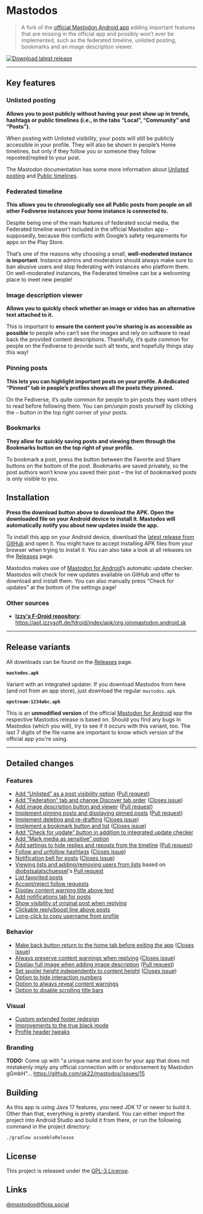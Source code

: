 # Mastodos

> A fork of the [official Mastodon Android app](https://github.com/mastodon/mastodon-android) adding important features that are missing in the official app and possibly won’t ever be implemented, such as the federated timeline, unlisted posting, bookmarks and an image description viewer.

[![Download latest release](https://img.shields.io/badge/dynamic/json?color=d92aad&label=download%20apk&query=%24.tag_name&url=https%3A%2F%2Fapi.github.com%2Frepos%2Fsk22%2Fmastodon-android-fork%2Freleases%2Flatest&style=for-the-badge)](https://github.com/sk22/mastodos/releases/latest/download/mastodos.apk)

---


## Key features

### **Unlisted posting**

**Allows you to post publicly without having your post show up in trends, hashtags or public timelines (i.e., in the tabs “Local”, “Community” and “Posts”).**

When posting with Unlisted visibility, your posts will still be publicly accessible in your profile. They will also be shown in people’s Home timelines, but only if they follow you or someone they follow reposted/replied to your post.
  
The Mastodon documentation has some more information about [Unlisted posting](https://docs.joinmastodon.org/user/posting/#unlisted) and [Public timelines](https://docs.joinmastodon.org/user/network/#timelines).

### **Federated timeline**

**This allows you to chronologically see all Public posts from people on all other Fediverse instances your home instance is connected to.**

Despite being one of the main features of federated social media, the Federated timeline wasn’t included in the official Mastodon app – supposedly, because this conflicts with Google’s safety requirements for apps on the Play Store.
  
That’s one of the reasons why choosing a small, **well-moderated instance is important**. Instance admins and moderators should always make sure to ban abusive users and stop federating with instances who platform them. On well-moderated instances, the Federated timeline can be a welcoming place to meet new people!

### **Image description viewer**

**Allows you to quickly check whether an image or video has an alternative text attached to it.**

This is important to **ensure the content you’re sharing is as accessible as possible** to people who can’t see the images and rely on software to read back the provided content descriptions. Thankfully, it’s quite common for people on the Fediverse to provide such alt texts, and hopefully things stay this way!

### **Pinning posts**

**This lets you can highlight important posts on your profile. A dedicated “Pinned” tab in people’s profiles shows all the posts they pinned.**

On the Fediverse, it’s quite common for people to pin posts they want others to read before following them. You can pin/unpin posts yourself by clicking the `⋯` button in the top right corner of your posts.

### **Bookmarks**

**They allow for quickly saving posts and viewing them through the Bookmarks button on the top right of your profile.**

To bookmark a post, press the button between the Favorite and Share buttons on the bottom of the post. Bookmarks are saved privately, so the post authors won’t know you saved their post – the list of bookmarked posts is only visible to you.

## Installation

**Press the download button above to download the APK. Open the downloaded file on your Android device to install it. Mastodos will automatically notify you about new updates inside the app.**

To install this app on your Android device, download the [latest release from GitHub](https://github.com/sk22/mastodos/releases/latest/download/mastodos.apk) and open it. You might have to accept installing APK files from your browser when trying to install it. You can also take a look at all releases on the [Releases](https://github.com/sk22/mastodos/releases) page.

Mastodos makes use of [Mastodon for Android](https://github.com/mastodon/mastodon-android)’s automatic update checker. Mastodos will check for new updates available on GitHub and offer to download and install them. You can also manually press “Check for updates” at the bottom of the settings page!

### Other sources

* **[Izzy's F-Droid repository](https://apt.izzysoft.de/fdroid/repo)**: https://apt.izzysoft.de/fdroid/index/apk/org.joinmastodon.android.sk

---

## Release variants

All downloads can be found on the [Releases](https://github.com/sk22/mastodos/releases) page.

**`mastodos.apk`**

Variant with an integrated updater. If you download Mastodos from here (and not from an app store), just download the regular `mastodos.apk`.

**`upstream-1234abc.apk`**

This is an **unmodified version** of the official [Mastodon for Android](https://github.com/mastodon/mastodon-android) app the respective Mastodos release is based on. Should you find any bugs in Mastodos (which you will), try to see if it occurs with this variant, too. The last 7 digits of the file name are important to know which version of the official app you're using.

<!-- **`mastodon-fdroid.apk`**

Variant without the integrated updater. This is the variant to be published to F-Droid.org where an integrated updater is not necessary. -->

---

## Detailed changes

### Features

* [Add “Unlisted” as a post visibility option](https://github.com/mastodon/mastodon-android/compare/master...sk22:mastodos:feature/enable-unlisted)
  ([Pull request](https://github.com/mastodon/mastodon-android/pull/103))
* [Add “Federation” tab and change Discover tab order](https://github.com/mastodon/mastodon-android/compare/master...sk22:mastodos:feature/add-federated-timeline) ([Closes issue](https://github.com/mastodon/mastodon-android/issues/8))
* [Add image description button and viewer](https://github.com/mastodon/mastodon-android/compare/master...sk22:mastodos:feature/display-alt-text) ([Pull request](https://github.com/mastodon/mastodon-android/pull/129))
* [Implement pinning posts and displaying pinned posts](https://github.com/mastodon/mastodon-android/compare/master...sk22:mastodos:feature/pin-posts) ([Pull request](https://github.com/mastodon/mastodon-android/pull/140))
* [Implement deleting and re-drafting](https://github.com/mastodon/mastodon-android/compare/master...sk22:mastodos:feature/delete-redraft) ([Closes issue](https://github.com/mastodon/mastodon-android/issues/21))
* [Implement a bookmark button and list](https://github.com/mastodon/mastodon-android/compare/master...sk22:mastodos:feature/bookmarks) ([Closes issue](https://github.com/mastodon/mastodon-android/issues/22))
* [Add “Check for update” button in addition to integrated update checker](https://github.com/mastodon/mastodon-android/compare/master...sk22:mastodos:feature/check-for-update-button)
* [Add “Mark media as sensitive” option](https://github.com/mastodon/mastodon-android/compare/master...sk22:mastodos:feature/mark-media-as-sensitive)
* [Add settings to hide replies and reposts from the timeline](https://github.com/mastodon/mastodon-android/compare/master...sk22:mastodos:feature/filter-home-timeline) ([Pull request](https://github.com/mastodon/mastodon-android/pull/317))
* [Follow and unfollow hashtags](https://github.com/sk22/mastodos/commit/7d38f031f197aa6cefaf53e39d929538689c1e4e) ([Closes issue](https://github.com/mastodon/mastodon-android/issues/233))
* [Notification bell for posts](https://github.com/sk22/mastodos/commit/b166ca705eb9169025ef32bbe6315b42491b57ea) ([Closes issue](https://github.com/mastodon/mastodon-android/issues/81))
* [Viewing lists and adding/removing users from lists](https://github.com/mastodon/mastodon-android/compare/master...sk22:mastodos:list-timeline-views) based on [@obstsalatschuessel](https://github.com/obstsalatschuessel)'s [Pull request](https://github.com/mastodon/mastodon-android/pull/286)
* [List favorited posts](https://github.com/mastodon/mastodon-android/compare/master...sk22:mastodos:feature/favs-list)
* [Accept/reject follow requests](https://github.com/mastodon/mastodon-android/compare/master...sk22:mastodos:feature/follow-requests)
* [Display content warning title above text](https://github.com/mastodon/mastodon-android/compare/master...sk22:mastodos:feature/cw-above-text)
* [Add notifications tab for posts](https://github.com/mastodon/mastodon-android/compare/master...sk22:mastodos:feature/posts-notifications-tab)
* [Show visibility of original post when replying](https://github.com/mastodon/mastodon-android/compare/master...sk22:mastodos:feature/display-reply-visibility)
* [Clickable reply/boost line above posts](https://github.com/mastodon/mastodon-android/compare/master...sk22:mastodos:clickable-boost-reply-line)
* [Long-click to copy username from profile](https://github.com/mastodon/mastodon-android/compare/master...sk22:mastodos:feature/copy-username)

### Behavior

* [Make back button return to the home tab before exiting the app](https://github.com/mastodon/mastodon-android/compare/master...sk22:mastodos:feature/back-returns-home) ([Closes issue](https://github.com/mastodon/mastodon-android/issues/118))
* [Always preserve content warnings when replying](https://github.com/mastodon/mastodon-android/compare/master...sk22:mastodos:feature/always-preserve-cw) ([Closes issue](https://github.com/mastodon/mastodon-android/issues/113))
* [Display full image when adding image description](https://github.com/mastodon/mastodon-android/compare/master...sk22:mastodos:feature/compose-image-description-full-image) ([Pull request](https://github.com/mastodon/mastodon-android/pull/182))
* [Set spoiler height independently to content height](https://github.com/mastodon/mastodon-android/compare/master...sk22:mastodos:spoiler-height-independent) ([Closes issue](https://github.com/mastodon/mastodon-android/issues/166))
* [Option to hide interaction numbers](https://github.com/mastodon/mastodon-android/compare/master...sk22:mastodos:settings/hide-interaction-numbers)
* [Option to always reveal content warnings](https://github.com/mastodon/mastodon-android/compare/master...sk22:mastodos:feature/cw-above-text)
* [Option to disable scrolling title bars](https://github.com/mastodon/mastodon-android/compare/master...sk22:mastodos:settings/disable-marquee)

### Visual

* [Custom extended footer redesign](https://github.com/mastodon/mastodon-android/compare/master...sk22:mastodos:compact-extended-footer)
* [Improvements to the true black mode](https://github.com/mastodon/mastodon-android/compare/master...sk22:mastodos:true-black-improvements)
* [Profile header tweaks](https://github.com/mastodon/mastodon-android/compare/master...sk22:mastodos:ui/profile-header-tweaks)

### Branding

**TODO:** Come up with "a unique name and icon for your app that does not mistakenly imply any official connection with or endorsement by Mastodon gGmbH"...
https://github.com/sk22/mastodos/issues/15

## Building

As this app is using Java 17 features, you need JDK 17 or newer to build it. Other than that, everything is pretty standard. You can either import the project into Android Studio and build it from there, or run the following command in the project directory:

```
./gradlew assembleRelease
```

## License

This project is released under the [GPL-3 License](./LICENSE).

## Links

<a rel="me" href="https://floss.social/@mastodos">@mastodos​@floss.social</a>
